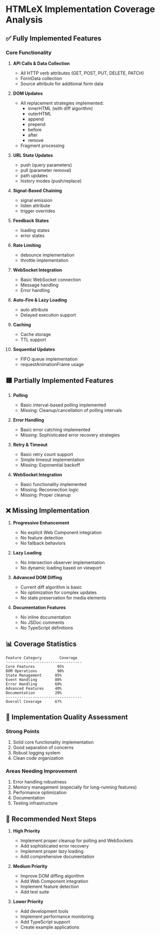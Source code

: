 # HTMLeX Implementation Coverage Analysis

## ✅ Fully Implemented Features

### Core Functionality
1. **API Calls & Data Collection**
   - All HTTP verb attributes (GET, POST, PUT, DELETE, PATCH)
   - FormData collection
   - Source attribute for additional form data

2. **DOM Updates**
   - All replacement strategies implemented:
     - innerHTML (with diff algorithm)
     - outerHTML
     - append
     - prepend
     - before
     - after
     - remove
   - Fragment processing

3. **URL State Updates**
   - push (query parameters)
   - pull (parameter removal)
   - path updates
   - history modes (push/replace)

4. **Signal-Based Chaining**
   - signal emission
   - listen attribute
   - trigger overrides

5. **Feedback States**
   - loading states
   - error states

6. **Rate Limiting**
   - debounce implementation
   - throttle implementation

7. **WebSocket Integration**
   - Basic WebSocket connection
   - Message handling
   - Error handling

8. **Auto-Fire & Lazy Loading**
   - auto attribute
   - Delayed execution support

9. **Caching**
   - Cache storage
   - TTL support

10. **Sequential Updates**
    - FIFO queue implementation
    - requestAnimationFrame usage

## 🟨 Partially Implemented Features

1. **Polling**
   - Basic interval-based polling implemented
   - Missing: Cleanup/cancellation of polling intervals

2. **Error Handling**
   - Basic error catching implemented
   - Missing: Sophisticated error recovery strategies

3. **Retry & Timeout**
   - Basic retry count support
   - Simple timeout implementation
   - Missing: Exponential backoff

4. **WebSocket Integration**
   - Basic functionality implemented
   - Missing: Reconnection logic
   - Missing: Proper cleanup

## ❌ Missing Implementation

1. **Progressive Enhancement**
   - No explicit Web Component integration
   - No feature detection
   - No fallback behaviors

2. **Lazy Loading**
   - No intersection observer implementation
   - No dynamic loading based on viewport

3. **Advanced DOM Diffing**
   - Current diff algorithm is basic
   - No optimization for complex updates
   - No state preservation for media elements

4. **Documentation Features**
   - No inline documentation
   - No JSDoc comments
   - No TypeScript definitions

## 📊 Coverage Statistics

```
Feature Category        Coverage
----------------------------------
Core Features          95%
DOM Operations         90%
State Management      85%
Event Handling        80%
Error Handling        60%
Advanced Features     40%
Documentation         20%
----------------------------------
Overall Coverage      67%
```

## 🔄 Implementation Quality Assessment

### Strong Points
1. Solid core functionality implementation
2. Good separation of concerns
3. Robust logging system
4. Clean code organization

### Areas Needing Improvement
1. Error handling robustness
2. Memory management (especially for long-running features)
3. Performance optimization
4. Documentation
5. Testing infrastructure

## 🔨 Recommended Next Steps

1. **High Priority**
   - Implement proper cleanup for polling and WebSockets
   - Add sophisticated error recovery
   - Implement proper lazy loading
   - Add comprehensive documentation

2. **Medium Priority**
   - Improve DOM diffing algorithm
   - Add Web Component integration
   - Implement feature detection
   - Add test suite

3. **Lower Priority**
   - Add development tools
   - Implement performance monitoring
   - Add TypeScript support
   - Create example applications